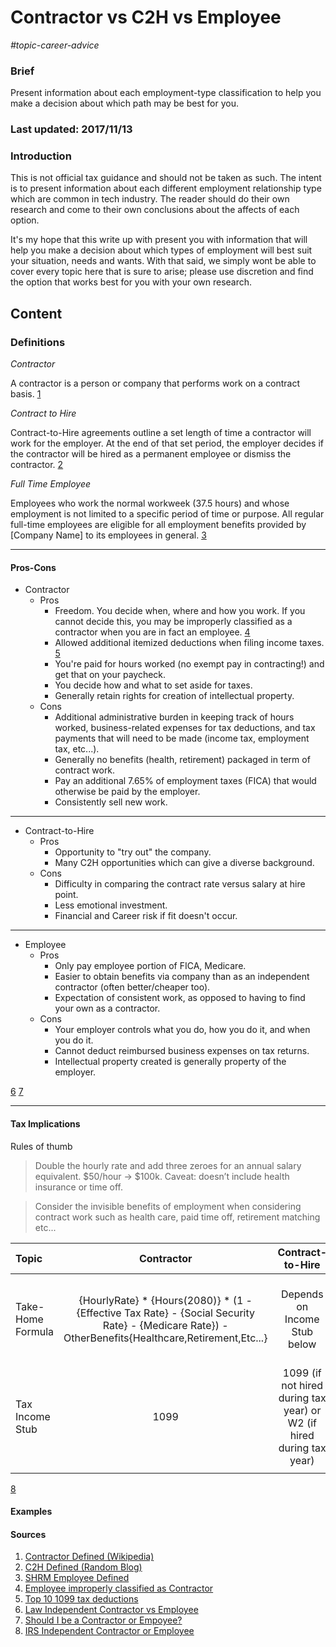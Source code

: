 # Contractor vs C2H vs Employee

*#topic-career-advice*

### Brief
Present information about each employment-type classification to help you make a decision about which path may be best for you.

### Last updated: 2017/11/13

### Introduction
This is not official tax guidance and should not be taken as such. The intent is to present information about each different employment relationship type which are common in tech industry. The reader should do their own research and come to their own conclusions about the affects of each option.

It's my hope that this write up with present you with information that will help you make a decision about which types of employment will best suit your situation, needs and wants. With that said, we simply wont be able to cover every topic here that is sure to arise; please use discretion and find the option that works best for you with your own research.

## Content
### Definitions

*Contractor*

A contractor is a person or company that performs work on a contract basis.
[1](https://en.wikipedia.org/wiki/Contractor)

*Contract to Hire*

Contract-to-Hire agreements outline a set length of time a contractor will work for the employer. At the end of that set period, the employer decides if the contractor will be hired as a permanent employee or dismiss the contractor.
[2](http://blog.remedi.com/should-you-consider-a-contract-to-hire-c2h-position)

*Full Time Employee*

Employees who work the normal workweek (37.5 hours) and whose employment is not limited to a specific period of time or purpose. All regular full-time employees are eligible for all employment benefits provided by [Company Name] to its employees in general.
[3](https://webcache.googleusercontent.com/search?q=cache:04BL6o9QKekJ:https://www.shrm.org/resourcesandtools/tools-and-samples/policies/pages/definitionofemployee.aspx+&cd=12&hl=en&ct=clnk&gl=us)

---

#### Pros-Cons

- Contractor
  - Pros
    - Freedom. You decide when, where and how you work. If you cannot decide this, you may be improperly classified as a contractor when you are in fact an employee. [4](http://dpeaflcio.org/programs-publications/issue-fact-sheets/misclassification-of-employees-as-independent-contractors/)
    - Allowed additional itemized deductions when filing income taxes. [5](https://payable.com/blog/1099-tax-deductions)
    - You're paid for hours worked (no exempt pay in contracting!) and get that on your paycheck.
    - You decide how and what to set aside for taxes.
    - Generally retain rights for creation of intellectual property.
  - Cons
    - Additional administrative burden in keeping track of hours worked, business-related expenses for tax deductions, and tax payments that will need to be made (income tax, employment tax, etc...).
    - Generally no benefits (health, retirement) packaged in term of contract work.
    - Pay an additional 7.65% of employment taxes (FICA) that would otherwise be paid by the employer.
    - Consistently sell new work.
---
- Contract-to-Hire
  - Pros
    - Opportunity to "try out" the company.
    - Many C2H opportunities which can give a diverse background.
  - Cons
    - Difficulty in comparing the contract rate versus salary at hire point.
    - Less emotional investment.
    - Financial and Career risk if fit doesn't occur.
---
- Employee
  - Pros
    - Only pay employee portion of FICA, Medicare.
    - Easier to obtain benefits via company than as an independent contractor (often better/cheaper too).
    - Expectation of consistent work, as opposed to having to find your own as a contractor.
  - Cons
    - Your employer controls what you do, how you do it, and when you do it.
    - Cannot deduct reimbursed business expenses on tax returns.
    - Intellectual property created is generally property of the employer.

[6](http://employment.findlaw.com/hiring-process/being-an-independent-contractor-vs-employee.html) [7](https://www.forbes.com/sites/steveparrish/2013/12/16/should-i-be-an-employee-or-an-independent-contractor/#3bccca06138c)

---

#### Tax Implications

Rules of thumb

> Double the hourly rate and add three zeroes for an annual salary equivalent. $50/hour -> $100k. Caveat: doesn’t include health insurance or time off.

> Consider the invisible benefits of employment when considering contract work such as health care, paid time off, retirement matching etc...

|Topic        | Contractor      | Contract-to-Hire | Employee    |    
|:------------|:---------------:|:----------------:|:------------:
|Take-Home Formula | {HourlyRate} * {Hours(2080)} * (1 - {Effective Tax Rate} - {Social Security Rate} - {Medicare Rate}) - OtherBenefits{Healthcare,Retirement,Etc...} | Depends on Income Stub below | {Salary} * (1 - {Effective Tax Rate}) - {Healthcare Premiums} - {Retirement Contributions} |
|Tax Income Stub | 1099   | 1099 (if not hired during tax year) or W2 (if hired during tax year)   | W2  |
| | | | |

[8](https://www.irs.gov/businesses/small-businesses-self-employed/independent-contractor-self-employed-or-employee)

#### Examples

#### Sources
1. [Contractor Defined (Wikipedia)](https://en.wikipedia.org/wiki/Contractor)
2. [C2H Defined (Random Blog)](http://blog.remedi.com/should-you-consider-a-contract-to-hire-c2h-position)
3. [SHRM Employee Defined](https://webcache.googleusercontent.com/search?q=cache:04BL6o9QKekJ:https://www.shrm.org/resourcesandtools/tools-and-samples/policies/pages/definitionofemployee.aspx+&cd=12&hl=en&ct=clnk&gl=us)
4. [Employee improperly classified as Contractor](http://dpeaflcio.org/programs-publications/issue-fact-sheets/misclassification-of-employees-as-independent-contractors/)
5. [Top 10 1099 tax deductions](https://payable.com/blog/1099-tax-deductions)
6. [Law Independent Contractor vs Employee](http://employment.findlaw.com/hiring-process/being-an-independent-contractor-vs-employee.html)
7. [Should I be a Contractor or Empoyee?](https://www.forbes.com/sites/steveparrish/2013/12/16/should-i-be-an-employee-or-an-independent-contractor/#3bccca06138c)
8. [IRS Independent Contractor or Employee](https://www.irs.gov/businesses/small-businesses-self-employed/independent-contractor-self-employed-or-employee)
